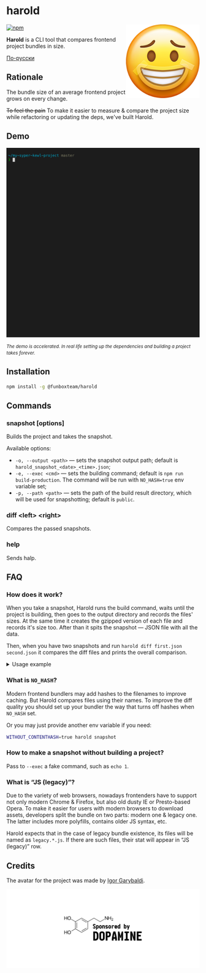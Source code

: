 # harold

<img align="right" width="192" height="192"
     alt="Harold avatar: Sad emoji with a smile mask on a face"
     src="./logo.png">
     
[![npm](https://img.shields.io/npm/v/@funboxteam/harold.svg)](https://www.npmjs.com/package/@funboxteam/harold)

**Harold** is a CLI tool that compares frontend project bundles in size.

[По-русски](./README.ru.md)

## Rationale

The bundle size of an average frontend project grows on every change. 

~~To feel the pain~~ To make it easier to measure & compare the project size while refactoring or updating the deps, 
we've built Harold.

## Demo

<img align="center"
     alt="Demo GIF"
     src="./demo.gif">
     
<small><i>The demo is accelerated. In real life setting up the dependencies and building a project takes forever.</i></small>

## Installation

```bash
npm install -g @funboxteam/harold
```

## Commands

### snapshot \[options\]

Builds the project and takes the snapshot.

Available options:

- `-o, --output <path>` — sets the snapshot output path; default is `harold_snapshot_<date>_<time>.json`;
- `-e, --exec <cmd>` — sets the building command; default is `npm run build-production`. The command will be run with
`NO_HASH=true` env variable set;
- `-p, --path <path>` — sets the path of the build result directory, which will be used for snapshotting; 
  default is `public`.

### diff \<left\> \<right\>

Compares the passed snapshots.

### help

Sends halp.

## FAQ

### How does it work?

When you take a snapshot, Harold runs the build command, waits until the project is building, then goes to the output 
directory and records the files' sizes. At the same time it creates the gzipped version of each file and records 
it's size too. After than it spits the snapshot — JSON file with all the data.

Then, when you have two snapshots and run `harold diff first.json second.json` it compares the diff files and prints
the overall comparison.

<details>
  <summary>Usage example</summary>

  ```bash
  # Open your project folder
  $ cd ~/my-syper-kewl-project/
  
  # Take the first snapshot
  $ harold snapshot -o before.json
  
  # Make some changes in the project
  
  # Take the second snapshot
  $ harold snapshot -o after.json
  
  # Compare them
  $ harold diff before.json after.json
  
  Snapshots:
   Left: 11/10/2020 6:30:56 PM • my-syper-kewl-project • master
   Right: 11/10/2020 6:45:13 PM • my-syper-kewl-project • improvement/framework-update
  
  Build time:
   16 seconds slower (Left: 129 seconds, Right: 145 seconds)
  
  Diff by category:
   ————————————————————————————————————————————————————————————————————————————————————
                  before              after               Changes
   ————————————————————————————————————————————————————————————————————————————————————
    JS            1.04 MB (270 kB)    1.12 MB (294 kB)    +78.2 kB (+23.7 kB), +1 item
   ————————————————————————————————————————————————————————————————————————————————————
    JS (legacy)   1.07 MB (285 kB)    1.16 MB (314 kB)    +90.6 kB (+28.6 kB), +1 item
   ————————————————————————————————————————————————————————————————————————————————————
    CSS           144 kB (23.4 kB)    144 kB (23.4 kB)    No changes
   ————————————————————————————————————————————————————————————————————————————————————
    Images        5.26 MB (5.23 MB)   5.26 MB (5.23 MB)   No changes
   ————————————————————————————————————————————————————————————————————————————————————
    Fonts         159 kB (159 kB)     159 kB (159 kB)     No changes
   ————————————————————————————————————————————————————————————————————————————————————
    Videos        1.59 MB (1.58 MB)   1.59 MB (1.58 MB)   No changes
   ————————————————————————————————————————————————————————————————————————————————————
    Other         127 kB (13.2 kB)    127 kB (13.3 kB)    +364 B (+82 B)
   ————————————————————————————————————————————————————————————————————————————————————
  
    Total         9.4 MB (7.56 MB)    9.57 MB (7.61 MB)   +169 kB (+52.4 kB), +2 items
   ————————————————————————————————————————————————————————————————————————————————————
  
  Diff by files:
   m public: +169 kB (+52.4 kB)
   m public/10.js: +16 B (+4 B)
   m public/11.js: -20 B (-3 B)
   + public/12.js: 301 B (143 B)
   m public/3.js: +1.84 kB (+621 B)
   m public/app.js: +4.18 kB (+843 B)
   m public/legacy.10.js: +42 B (+18 B)
   + public/legacy.12.js: 513 B (148 B)
   m public/legacy.3.js: +1.9 kB (+634 B)
   m public/legacy.app.js: +6.83 kB (+1 kB)
   m public/legacy.vendor.js: +81.3 kB (+26.8 kB)
   m public/legacy.vendor.js.LICENSE: +182 B (+41 B)
   m public/vendor.js: +72.2 kB (+22.1 kB)
   m public/vendor.js.LICENSE: +182 B (+41 B)
  ```
</details>

### What is `NO_HASH`?

Modern frontend bundlers may add hashes to the filenames to improve caching. But Harold compares files using
their names. To improve the diff quality you should set up your bundler the way that turns off hashes when `NO_HASH` set.

Or you may just provide another env variable if you need:

```bash
WITHOUT_CONTENTHASH=true harold snapshot
```

### How to make a snapshot without building a project?

Pass to `--exec` a fake command, such as `echo 1`.

### What is “JS (legacy)”?

Due to the variety of web browsers, nowadays frontenders have to support not only modern Chrome & Firefox, but also
old dusty IE or Presto-based Opera. To make it easier for users with modern browsers to download assets,
developers split the bundle on two parts: modern one & legacy one. The latter includes more polyfills, 
contains older JS syntax, etc. 

Harold expects that in the case of legacy bundle existence, its files will be named as `legacy.*.js`. If there are such 
files, their stat will appear in “JS (legacy)” row.   

## Credits

The avatar for the project was made by [Igor Garybaldi](http://pandabanda.com/).

![Sponsored by DOPAMINE](sponsored_by_dopamine.svg)
